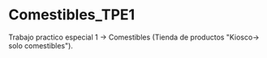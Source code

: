 # Comestibles_TPE1
Trabajo practico especial 1 -> Comestibles (Tienda de productos "Kiosco-> solo comestibles").
